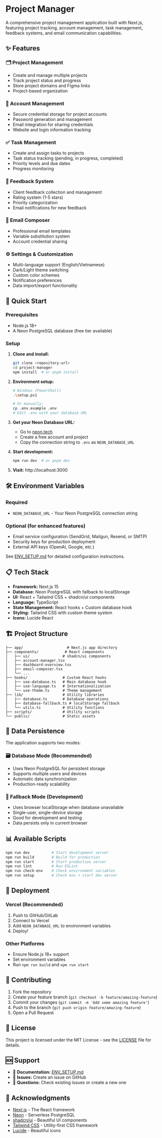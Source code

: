 # Project Manager

A comprehensive project management application built with Next.js, featuring project tracking, account management, task management, feedback systems, and email communication capabilities.

## ✨ Features

### 🗂️ Project Management
- Create and manage multiple projects
- Track project status and progress
- Store project domains and Figma links
- Project-based organization

### 🔐 Account Management
- Secure credential storage for project accounts
- Password generation and management
- Email integration for sharing credentials
- Website and login information tracking

### ✅ Task Management
- Create and assign tasks to projects
- Task status tracking (pending, in progress, completed)
- Priority levels and due dates
- Progress monitoring

### 💬 Feedback System
- Client feedback collection and management
- Rating system (1-5 stars)
- Priority categorization
- Email notifications for new feedback

### 📧 Email Composer
- Professional email templates
- Variable substitution system
- Account credential sharing

### ⚙️ Settings & Customization
- Multi-language support (English/Vietnamese)
- Dark/Light theme switching
- Custom color schemes
- Notification preferences
- Data import/export functionality

## 🚀 Quick Start

### Prerequisites
- Node.js 18+ 
- A Neon PostgreSQL database (free tier available)

### Setup

1. **Clone and install:**
   ```bash
   git clone <repository-url>
   cd project-manager
   npm install  # or pnpm install
   ```

2. **Environment setup:**
   ```bash
   # Windows (PowerShell)
   .\setup.ps1
   
   # Or manually:
   cp .env.example .env
   # Edit .env with your database URL
   ```

3. **Get your Neon Database URL:**
   - Go to [neon.tech](https://neon.tech/)
   - Create a free account and project
   - Copy the connection string to `.env` as `NEON_DATABASE_URL`

4. **Start development:**
   ```bash
   npm run dev  # or pnpm dev
   ```

5. **Visit:** http://localhost:3000

## 🛠️ Environment Variables

### Required
- `NEON_DATABASE_URL` - Your Neon PostgreSQL connection string

### Optional (for enhanced features)
- Email service configuration (SendGrid, Mailgun, Resend, or SMTP)
- Security keys for production deployment
- External API keys (OpenAI, Google, etc.)

See [ENV_SETUP.md](./ENV_SETUP.md) for detailed configuration instructions.

## 📋 Tech Stack

- **Framework:** Next.js 15
- **Database:** Neon PostgreSQL with fallback to localStorage
- **UI:** React + Tailwind CSS + shadcn/ui components
- **Language:** TypeScript
- **State Management:** React hooks + Custom database hook
- **Styling:** Tailwind CSS with custom theme system
- **Icons:** Lucide React

## 🏗️ Project Structure

```
├── app/                    # Next.js app directory
├── components/            # React components
│   ├── ui/               # shadcn/ui components
│   ├── account-manager.tsx
│   ├── dashboard-overview.tsx
│   ├── email-composer.tsx
│   └── ...
├── hooks/                # Custom React hooks
│   ├── use-database.ts   # Main database hook
│   ├── use-language.ts   # Internationalization
│   └── use-theme.ts      # Theme management
├── lib/                  # Utility libraries
│   ├── database.ts       # Database operations
│   ├── database-fallback.ts # localStorage fallback
│   └── utils.ts          # Utility functions
├── scripts/              # Utility scripts
└── public/               # Static assets
```

## 🔄 Data Persistence

The application supports two modes:

### 🗃️ Database Mode (Recommended)
- Uses Neon PostgreSQL for persistent storage
- Supports multiple users and devices
- Automatic data synchronization
- Production-ready scalability

### 💾 Fallback Mode (Development)
- Uses browser localStorage when database unavailable
- Single-user, single-device storage
- Good for development and testing
- Data persists only in current browser

## 📊 Available Scripts

```bash
npm run dev          # Start development server
npm run build        # Build for production
npm run start        # Start production server
npm run lint         # Run ESLint
npm run check-env    # Check environment variables
npm run setup        # Check env + start dev server
```

## 🚀 Deployment

### Vercel (Recommended)
1. Push to GitHub/GitLab
2. Connect to Vercel
3. Add `NEON_DATABASE_URL` to environment variables
4. Deploy!

### Other Platforms
- Ensure Node.js 18+ support
- Set environment variables
- Run `npm run build` and `npm run start`

## 🤝 Contributing

1. Fork the repository
2. Create your feature branch (`git checkout -b feature/amazing-feature`)
3. Commit your changes (`git commit -m 'Add some amazing feature'`)
4. Push to the branch (`git push origin feature/amazing-feature`)
5. Open a Pull Request

## 📄 License

This project is licensed under the MIT License - see the [LICENSE](LICENSE) file for details.

## 🆘 Support

- 📖 **Documentation:** [ENV_SETUP.md](./ENV_SETUP.md)
- 🐛 **Issues:** Create an issue on GitHub
- 💬 **Questions:** Check existing issues or create a new one

## 🙏 Acknowledgments

- [Next.js](https://nextjs.org/) - The React framework
- [Neon](https://neon.tech/) - Serverless PostgreSQL
- [shadcn/ui](https://ui.shadcn.com/) - Beautiful UI components
- [Tailwind CSS](https://tailwindcss.com/) - Utility-first CSS framework
- [Lucide](https://lucide.dev/) - Beautiful icons

